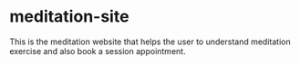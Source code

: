 # meditation-site
 This is the meditation website that helps the user to understand meditation exercise and also book a session appointment.
